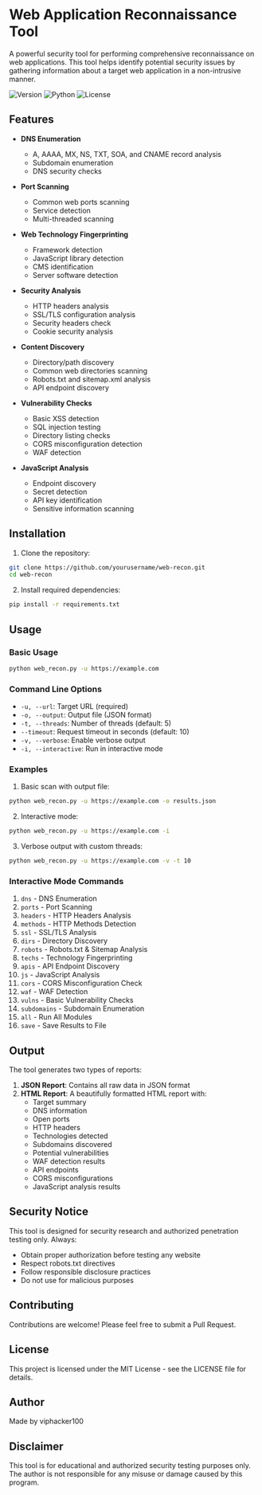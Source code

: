 # Web Application Reconnaissance Tool

A powerful security tool for performing comprehensive reconnaissance on web applications. This tool helps identify potential security issues by gathering information about a target web application in a non-intrusive manner.

![Version](https://img.shields.io/badge/version-1.0.0-blue.svg)
![Python](https://img.shields.io/badge/python-3.6%2B-blue.svg)
![License](https://img.shields.io/badge/license-MIT-green.svg)

## Features

- **DNS Enumeration**
  - A, AAAA, MX, NS, TXT, SOA, and CNAME record analysis
  - Subdomain enumeration
  - DNS security checks

- **Port Scanning**
  - Common web ports scanning
  - Service detection
  - Multi-threaded scanning

- **Web Technology Fingerprinting**
  - Framework detection
  - JavaScript library detection
  - CMS identification
  - Server software detection

- **Security Analysis**
  - HTTP headers analysis
  - SSL/TLS configuration analysis
  - Security headers check
  - Cookie security analysis

- **Content Discovery**
  - Directory/path discovery
  - Common web directories scanning
  - Robots.txt and sitemap.xml analysis
  - API endpoint discovery

- **Vulnerability Checks**
  - Basic XSS detection
  - SQL injection testing
  - Directory listing checks
  - CORS misconfiguration detection
  - WAF detection

- **JavaScript Analysis**
  - Endpoint discovery
  - Secret detection
  - API key identification
  - Sensitive information scanning

## Installation

1. Clone the repository:
```bash
git clone https://github.com/yourusername/web-recon.git
cd web-recon
```

2. Install required dependencies:
```bash
pip install -r requirements.txt
```

## Usage

### Basic Usage

```bash
python web_recon.py -u https://example.com
```

### Command Line Options

- `-u, --url`: Target URL (required)
- `-o, --output`: Output file (JSON format)
- `-t, --threads`: Number of threads (default: 5)
- `--timeout`: Request timeout in seconds (default: 10)
- `-v, --verbose`: Enable verbose output
- `-i, --interactive`: Run in interactive mode

### Examples

1. Basic scan with output file:
```bash
python web_recon.py -u https://example.com -o results.json
```

2. Interactive mode:
```bash
python web_recon.py -u https://example.com -i
```

3. Verbose output with custom threads:
```bash
python web_recon.py -u https://example.com -v -t 10
```

### Interactive Mode Commands

1. `dns` - DNS Enumeration
2. `ports` - Port Scanning
3. `headers` - HTTP Headers Analysis
4. `methods` - HTTP Methods Detection
5. `ssl` - SSL/TLS Analysis
6. `dirs` - Directory Discovery
7. `robots` - Robots.txt & Sitemap Analysis
8. `techs` - Technology Fingerprinting
9. `apis` - API Endpoint Discovery
10. `js` - JavaScript Analysis
11. `cors` - CORS Misconfiguration Check
12. `waf` - WAF Detection
13. `vulns` - Basic Vulnerability Checks
14. `subdomains` - Subdomain Enumeration
15. `all` - Run All Modules
16. `save` - Save Results to File

## Output

The tool generates two types of reports:

1. **JSON Report**: Contains all raw data in JSON format
2. **HTML Report**: A beautifully formatted HTML report with:
   - Target summary
   - DNS information
   - Open ports
   - HTTP headers
   - Technologies detected
   - Subdomains discovered
   - Potential vulnerabilities
   - WAF detection results
   - API endpoints
   - CORS misconfigurations
   - JavaScript analysis results

## Security Notice

This tool is designed for security research and authorized penetration testing only. Always:

- Obtain proper authorization before testing any website
- Respect robots.txt directives
- Follow responsible disclosure practices
- Do not use for malicious purposes

## Contributing

Contributions are welcome! Please feel free to submit a Pull Request.

## License

This project is licensed under the MIT License - see the LICENSE file for details.

## Author

Made by viphacker100

## Disclaimer

This tool is for educational and authorized security testing purposes only. The author is not responsible for any misuse or damage caused by this program.
